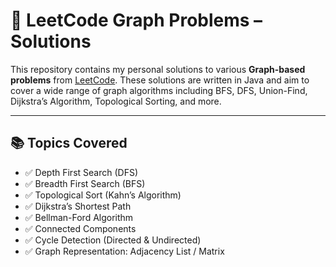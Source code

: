 # 🧠 LeetCode Graph Problems – Solutions

This repository contains my personal solutions to various **Graph-based problems** from [LeetCode](https://leetcode.com/). These solutions are written in Java and aim to cover a wide range of graph algorithms including BFS, DFS, Union-Find, Dijkstra’s Algorithm, Topological Sorting, and more.

---

## 📚 Topics Covered

- ✅ Depth First Search (DFS)
- ✅ Breadth First Search (BFS)
- ✅ Topological Sort (Kahn’s Algorithm)
- ✅ Dijkstra’s Shortest Path
- ✅ Bellman-Ford Algorithm
- ✅ Connected Components
- ✅ Cycle Detection (Directed & Undirected)
- ✅ Graph Representation: Adjacency List / Matrix

